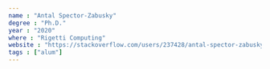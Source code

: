 ```yaml
---
name : "Antal Spector-Zabusky"
degree : "Ph.D."
year : "2020"
where : "Rigetti Computing"
website : "https://stackoverflow.com/users/237428/antal-spector-zabusky"
tags : ["alum"]
---
```

